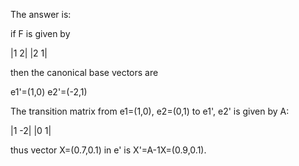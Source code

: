 The answer is:

if F is given by

|1 2|
|2 1|

then the canonical base vectors are

e1'=(1,0)
e2'=(-2,1)

The transition matrix from e1=(1,0), e2=(0,1) to e1', e2' is given by A:

|1 -2|
|0  1|

thus vector X=(0.7,0.1) in e' is X'=A-1X=(0.9,0.1).
         
